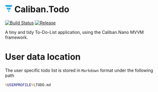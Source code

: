 # ![](docs/img/Inline.png) Caliban.Todo

[![Build Status](https://img.shields.io/azure-devops/build/cuhsat/Caliban.Todo/4?logo=windows&logoColor=ffffff&style=for-the-badge&colorB=44cc11)](https://dev.azure.com/cuhsat/Caliban.Todo)
[![Release](https://img.shields.io/github/v/release/Caliban-Nano/Caliban.Todo?color=44cc11&logo=github&logoColor=ffffff&style=for-the-badge)](https://github.com/Caliban-Nano/Caliban.Todo/releases/download/v1.0.1/Caliban.Todo.exe)

A tiny and tidy To-Do-List application, using the Caliban.Nano MVVM framework.

# User data location
The user specific todo list is stored in `Markdown` format under the following path

```cmd
%USERPROFILE%\TODO.md
```
